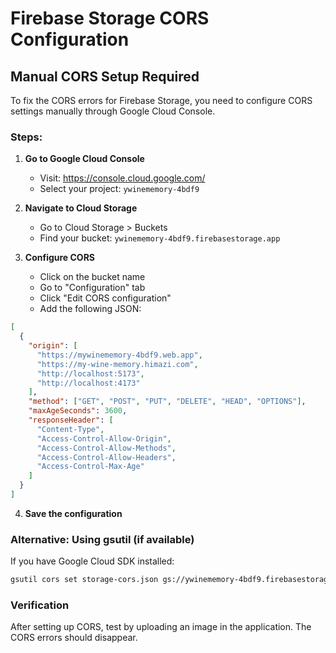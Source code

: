 # Firebase Storage CORS Configuration

## Manual CORS Setup Required

To fix the CORS errors for Firebase Storage, you need to configure CORS settings manually through Google Cloud Console.

### Steps:

1. **Go to Google Cloud Console**
   - Visit: https://console.cloud.google.com/
   - Select your project: `ywinememory-4bdf9`

2. **Navigate to Cloud Storage**
   - Go to Cloud Storage > Buckets
   - Find your bucket: `ywinememory-4bdf9.firebasestorage.app`

3. **Configure CORS**
   - Click on the bucket name
   - Go to "Configuration" tab
   - Click "Edit CORS configuration"
   - Add the following JSON:

```json
[
  {
    "origin": [
      "https://mywinememory-4bdf9.web.app",
      "https://my-wine-memory.himazi.com",
      "http://localhost:5173",
      "http://localhost:4173"
    ],
    "method": ["GET", "POST", "PUT", "DELETE", "HEAD", "OPTIONS"],
    "maxAgeSeconds": 3600,
    "responseHeader": [
      "Content-Type", 
      "Access-Control-Allow-Origin", 
      "Access-Control-Allow-Methods", 
      "Access-Control-Allow-Headers", 
      "Access-Control-Max-Age"
    ]
  }
]
```

4. **Save the configuration**

### Alternative: Using gsutil (if available)

If you have Google Cloud SDK installed:

```bash
gsutil cors set storage-cors.json gs://ywinememory-4bdf9.firebasestorage.app
```

### Verification

After setting up CORS, test by uploading an image in the application. The CORS errors should disappear.